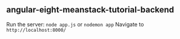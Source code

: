## angular-eight-meanstack-tutorial-backend
Run the server: `node app.js`  or `nodemon app`
Navigate to `http://localhost:8000/`
 
